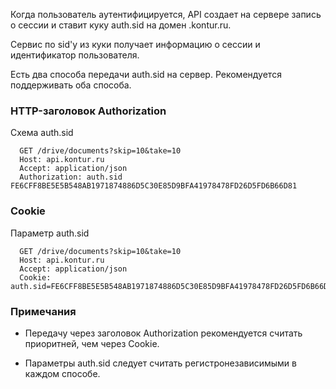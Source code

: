 Когда пользователь аутентифицируется, API создает на сервере запись о сессии и  ставит куку auth.sid на домен .kontur.ru.   

Сервис по sid'у из куки получает информацию о сессии и идентификатор  пользователя.  

Есть два способа передачи auth.sid на сервер. Рекомендуется поддерживать оба способа.

### HTTP-заголовок Authorization   

Схема auth.sid  
```
  GET /drive/documents?skip=10&take=10
  Host: api.kontur.ru
  Accept: application/json
  Authorization: auth.sid FE6CFF8BE5E5B548AB1971874886D5C30E85D9BFA41978478FD26D5FD6B66D81  
```
### Cookie

Параметр auth.sid   
```
  GET /drive/documents?skip=10&take=10
  Host: api.kontur.ru
  Accept: application/json
  Cookie: auth.sid=FE6CFF8BE5E5B548AB1971874886D5C30E85D9BFA41978478FD26D5FD6B66D81
```
### Примечания  

- Передачу через заголовок Authorization рекомендуется считать приоритней, чем через Cookie.  

- Параметры auth.sid следует считать регистронезависимыми в каждом способе.
